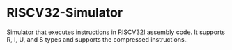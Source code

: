 # RISCV32-Simulator
Simulator that executes instructions in RISCV32I assembly code. It supports R, I, U, and S types and supports the compressed instructions.. 
